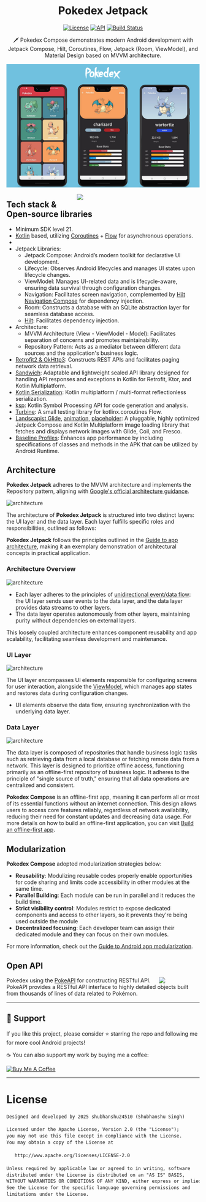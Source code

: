 <h1 align="center">Pokedex Jetpack</h1>

<p align="center">
  <a href="https://opensource.org/licenses/Apache-2.0"><img alt="License" src="https://img.shields.io/badge/License-Apache%202.0-blue.svg"/></a>
  <a href="https://android-arsenal.com/api?level=21"><img alt="API" src="https://img.shields.io/badge/API-21%2B-brightgreen.svg?style=flat"/></a>
  <a href="https://github.com/skydoves/pokedex-compose/actions"><img alt="Build Status" src="https://github.com/skydoves/pokedex-compose/workflows/Android%20CI/badge.svg"/></a> <br>
</p>

<p align="center">  
🗡️ Pokedex Compose demonstrates modern Android development with Jetpack Compose, Hilt, Coroutines, Flow, Jetpack (Room, ViewModel), and Material Design based on MVVM architecture.
</p>

<p align="center">
<img src="core/previews/screenshot.png"/>
</p> 

<img src="core/previews/preview.gif" align="right" width="320"/>

## Tech stack & Open-source libraries
- Minimum SDK level 21.
- [Kotlin](https://kotlinlang.org/) based, utilizing [Coroutines](https://github.com/Kotlin/kotlinx.coroutines) + [Flow](https://kotlin.github.io/kotlinx.coroutines/kotlinx-coroutines-core/kotlinx.coroutines.flow/) for asynchronous operations.
- 
- Jetpack Libraries:
  - Jetpack Compose: Android’s modern toolkit for declarative UI development.
  - Lifecycle: Observes Android lifecycles and manages UI states upon lifecycle changes.
  - ViewModel: Manages UI-related data and is lifecycle-aware, ensuring data survival through configuration changes.
  - Navigation: Facilitates screen navigation, complemented by [Hilt Navigation Compose](https://developer.android.com/jetpack/compose/libraries#hilt) for dependency injection.
  - Room: Constructs a database with an SQLite abstraction layer for seamless database access.
  - [Hilt](https://dagger.dev/hilt/): Facilitates dependency injection.
- Architecture:
  - MVVM Architecture (View - ViewModel - Model): Facilitates separation of concerns and promotes maintainability.
  - Repository Pattern: Acts as a mediator between different data sources and the application's business logic.
- [Retrofit2 & OkHttp3](https://github.com/square/retrofit): Constructs REST APIs and facilitates paging network data retrieval.
- [Sandwich](https://github.com/skydoves/Sandwich): Adaptable and lightweight sealed API library designed for handling API responses and exceptions in Kotlin for Retrofit, Ktor, and Kotlin Multiplatform.
- [Kotlin Serialization](https://github.com/Kotlin/kotlinx.serialization): Kotlin multiplatform / multi-format reflectionless serialization.
- [ksp](https://github.com/google/ksp): Kotlin Symbol Processing API for code generation and analysis.
- [Turbine](https://github.com/cashapp/turbine): A small testing library for kotlinx.coroutines Flow.
- [Landscapist Glide](https://github.com/skydoves/landscapist#glide), [animation](https://github.com/skydoves/landscapist#animation), [placeholder](https://github.com/skydoves/landscapist#placeholder): A pluggable, highly optimized Jetpack Compose and Kotlin Multiplatform image loading library that fetches and displays network images with Glide, Coil, and Fresco.
- [Baseline Profiles](https://medium.com/proandroiddev/improve-your-android-app-performance-with-baseline-profiles-297f388082e6): Enhances app performance by including specifications of classes and methods in the APK that can be utilized by Android Runtime.


## Architecture
**Pokedex Jetpack** adheres to the MVVM architecture and implements the Repository pattern, aligning with [Google's official architecture guidance](https://developer.android.com/topic/architecture).

![architecture](https://github.com/user-attachments/assets/09ca369a-968a-435e-bb89-f1856120bac5)

The architecture of **Pokedex Jetpack** is structured into two distinct layers: the UI layer and the data layer. Each layer fulfills specific roles and responsibilities, outlined as follows:

**Pokedex Jetpack** follows the principles outlined in the [Guide to app architecture](https://developer.android.com/topic/architecture), making it an exemplary demonstration of architectural concepts in practical application.

### Architecture Overview

![architecture](https://github.com/user-attachments/assets/29f555f6-2339-40dc-899c-79835b0c7fb7)

- Each layer adheres to the principles of [unidirectional event/data flow](https://developer.android.com/topic/architecture/ui-layer#udf): the UI layer sends user events to the data layer, and the data layer provides data streams to other layers.
- The data layer operates autonomously from other layers, maintaining purity without dependencies on external layers.

This loosely coupled architecture enhances component reusability and app scalability, facilitating seamless development and maintenance.

### UI Layer

![architecture](https://github.com/user-attachments/assets/80d123e6-e72b-4ca8-998b-a9edec78ae19)

The UI layer encompasses UI elements responsible for configuring screens for user interaction, alongside the [ViewModel](https://developer.android.com/topic/libraries/architecture/viewmodel), which manages app states and restores data during configuration changes.
- UI elements observe the data flow, ensuring synchronization with the underlying data layer.

### Data Layer

![architecture](https://github.com/user-attachments/assets/0bdebc42-69a1-41a2-ad8f-d57d3cbf9124)

The data layer is composed of repositories that handle business logic tasks such as retrieving data from a local database or fetching remote data from a network. This layer is designed to prioritize offline access, functioning primarily as an offline-first repository of business logic. It adheres to the principle of "single source of truth," ensuring that all data operations are centralized and consistent.<br>

**Pokedex Compose** is an offline-first app, meaning it can perform all or most of its essential functions without an internet connection. This design allows users to access core features reliably, regardless of network availability, reducing their need for constant updates and decreasing data usage. For more details on how to build an offline-first application, you can visit [Build an offline-first app](https://developer.android.com/topic/architecture/data-layer/offline-first).

## Modularization

**Pokedex Compose** adopted modularization strategies below:

- **Reusability**: Modulizing reusable codes properly enable opportunities for code sharing and limits code accessibility in other modules at the same time.
- **Parallel Building**: Each module can be run in parallel and it reduces the build time.
- **Strict visibility control**: Modules restrict to expose dedicated components and access to other layers, so it prevents they're being used outside the module
- **Decentralized focusing**: Each developer team can assign their dedicated module and they can focus on their own modules.

For more information, check out the [Guide to Android app modularization](https://developer.android.com/topic/modularization).

## Open API

<img src="https://user-images.githubusercontent.com/24237865/83422649-d1b1d980-a464-11ea-8c91-a24fdf89cd6b.png" align="right" width="21%"/>

Pokedex using the [PokeAPI](https://pokeapi.co/) for constructing RESTful API.<br>
PokeAPI provides a RESTful API interface to highly detailed objects built from thousands of lines of data related to Pokémon.

---

## 🤝 Support

If you like this project, please consider ⭐ starring the repo and following me for more cool Android projects!

☕ You can also support my work by buying me a coffee:

<p align="left">
  <a href="https://buymeacoffee.com/shubhanshu24510" target="_blank">
    <img src="https://cdn.buymeacoffee.com/buttons/v2/default-yellow.png" alt="Buy Me A Coffee" height="60" width="217">
  </a>
</p>

---

# License
```xml
Designed and developed by 2025 shubhanshu24510 (Shubhanshu Singh)

Licensed under the Apache License, Version 2.0 (the "License");
you may not use this file except in compliance with the License.
You may obtain a copy of the License at

   http://www.apache.org/licenses/LICENSE-2.0

Unless required by applicable law or agreed to in writing, software
distributed under the License is distributed on an "AS IS" BASIS,
WITHOUT WARRANTIES OR CONDITIONS OF ANY KIND, either express or implied.
See the License for the specific language governing permissions and
limitations under the License.
```
